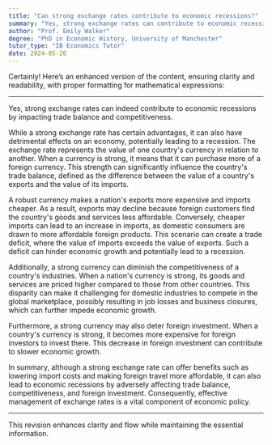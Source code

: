 ```yaml
---
title: "Can strong exchange rates contribute to economic recessions?"
summary: "Yes, strong exchange rates can contribute to economic recessions by affecting trade balance and competitiveness."
author: "Prof. Emily Walker"
degree: "PhD in Economic History, University of Manchester"
tutor_type: "IB Economics Tutor"
date: 2024-05-26
---
```


Certainly! Here’s an enhanced version of the content, ensuring clarity and readability, with proper formatting for mathematical expressions:

---

Yes, strong exchange rates can indeed contribute to economic recessions by impacting trade balance and competitiveness.

While a strong exchange rate has certain advantages, it can also have detrimental effects on an economy, potentially leading to a recession. The exchange rate represents the value of one country's currency in relation to another. When a currency is strong, it means that it can purchase more of a foreign currency. This strength can significantly influence the country's trade balance, defined as the difference between the value of a country's exports and the value of its imports.

A robust currency makes a nation's exports more expensive and imports cheaper. As a result, exports may decline because foreign customers find the country's goods and services less affordable. Conversely, cheaper imports can lead to an increase in imports, as domestic consumers are drawn to more affordable foreign products. This scenario can create a trade deficit, where the value of imports exceeds the value of exports. Such a deficit can hinder economic growth and potentially lead to a recession.

Additionally, a strong currency can diminish the competitiveness of a country's industries. When a nation's currency is strong, its goods and services are priced higher compared to those from other countries. This disparity can make it challenging for domestic industries to compete in the global marketplace, possibly resulting in job losses and business closures, which can further impede economic growth.

Furthermore, a strong currency may also deter foreign investment. When a country's currency is strong, it becomes more expensive for foreign investors to invest there. This decrease in foreign investment can contribute to slower economic growth.

In summary, although a strong exchange rate can offer benefits such as lowering import costs and making foreign travel more affordable, it can also lead to economic recessions by adversely affecting trade balance, competitiveness, and foreign investment. Consequently, effective management of exchange rates is a vital component of economic policy.

--- 

This revision enhances clarity and flow while maintaining the essential information.
    